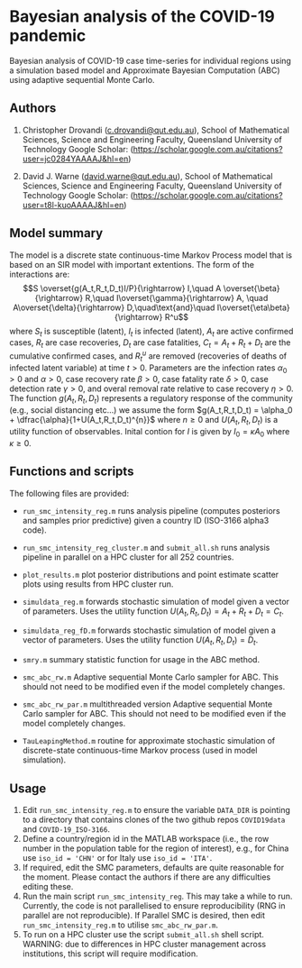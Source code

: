# Bayesian analysis of the COVID-19 pandemic

Bayesian analysis of COVID-19 case time-series for individual regions using a simulation based model and Approximate Bayesian Computation (ABC) using adaptive sequential Monte Carlo.

## Authors

1. Christopher Drovandi (c.drovandi@qut.edu.au),
                School of Mathematical Sciences, 
                Science and Engineering Faculty, 
                Queensland University of Technology 
Google Scholar: (https://scholar.google.com.au/citations?user=jc0284YAAAAJ&hl=en)

2. David J. Warne (david.warne@qut.edu.au),
                School of Mathematical Sciences, 
                Science and Engineering Faculty, 
                Queensland University of Technology 
Google Scholar: (https://scholar.google.com.au/citations?user=t8l-kuoAAAAJ&hl=en)

## Model summary
The model is a discrete state continuous-time Markov Process model that is based on an SIR model with important extentions. The form of the interactions are:
$$S \overset{g(A_t,R_t,D_t)I/P}{\rightarrow} I,\quad A \overset{\beta}{\rightarrow} R,\quad I\overset{\gamma}{\rightarrow} A, \quad A\overset{\delta}{\rightarrow} D,\quad\text{and}\quad I\overset{\eta\beta}{\rightarrow} R^u$$
where $S_t$ is susceptible (latent), $I_t$ is infected (latent), $A_t$ are active confirmed cases, $R_t$ are case recoveries, $D_t$ are case fatalities, $C_t = A_t + R_t + D_t$ are the cumulative confirmed cases, and $R_t^u$ are removed (recoveries of deaths of infected latent variable) at time $t > 0$. Parameters are the infection rates $\alpha_0 > 0$ and $\alpha > 0$, case recovery rate $\beta > 0$, case fatality rate $\delta > 0$, case detection rate $\gamma > 0$, and overal removal rate relative to case recovery $\eta > 0$. The function $g(A_t,R_t,D_t)$ represents a regulatory response of the community (e.g., social distancing etc...) we assume the form $g(A_t,R_t,D_t) = \alpha_0 + \dfrac{\alpha}{1+U(A_t,R_t,D_t)^{n}}$ where $n \geq 0$ and $U(A_t,R_t,D_t)$ is a utility function of observables. Inital contion for $I$ is given by $I_0 = \kappa A_0$ where $\kappa \geq 0$. 

## Functions and scripts

The following files are provided:

* `run_smc_intensity_reg.m` runs analysis pipeline (computes posteriors and samples prior predictive) given a country ID (ISO-3166 alpha3 code).

* `run_smc_intensity_reg_cluster.m` and `submit_all.sh` runs analysis pipeline in parallel on a HPC cluster for  all 252 countries.

* `plot_results.m` plot posterior distributions and point estimate scatter plots using results from HPC cluster run.

* `simuldata_reg.m` forwards stochastic simulation of model given a vector of parameters. Uses the utility function $U(A_t,R_t,D_t) = A_t + R_t + D_t = C_t$. 

* `simuldata_reg_fD.m` forwards stochastic simulation of model given a vector of parameters. Uses the utility function $U(A_t,R_t,D_t) = D_t$. 

* `smry.m` summary statistic function for usage in the ABC method.

* `smc_abc_rw.m` Adaptive sequential Monte Carlo sampler for ABC. This should not need to be modified even if the model completely changes.

* `smc_abc_rw_par.m` multithreaded version Adaptive sequential Monte Carlo sampler for ABC. This should not need to be modified even if the model completely changes.

* `TauLeapingMethod.m` routine for approximate stochastic simulation of discrete-state continuous-time Markov process (used in model simulation).


## Usage

1. Edit `run_smc_intensity_reg.m` to ensure  the variable `DATA_DIR` is pointing to a directory that contains clones of the two github repos `COVID19data` and `COVID-19_ISO-3166`.
2. Define a country/region id in the MATLAB workspace (i.e., the row number in the population table for the region of interest), e.g., for China
use `iso_id = 'CHN'` or for Italy use `iso_id = 'ITA'`.
3. If required, edit the SMC parameters, defaults are quite reasonable for the moment. Please contact the authors if there are any difficulties editing these.
4. Run the main script `run_smc_intensity_reg`. This may take a while to run. Currently, the code is not parallelised to ensure reproducibility (RNG in parallel are not reproducible). If Parallel SMC is desired, then edit `run_smc_intensity_reg.m` to utilise `smc_abc_rw_par.m`.
5. To run on a HPC cluster use the script `submit_all.sh` shell script. WARNING: due to differences in HPC cluster management across institutions, this script will require modification.